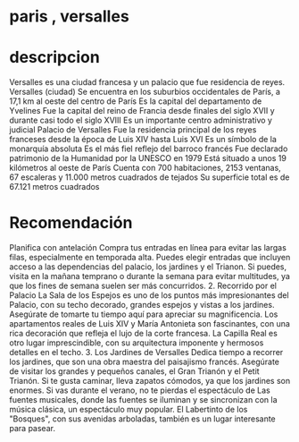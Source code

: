 # paris , versalles

# descripcion
Versalles es una ciudad francesa y un palacio que fue residencia de reyes. 
Versalles (ciudad) 
Se encuentra en los suburbios occidentales de París, a 17,1 km al oeste del centro de París
Es la capital del departamento de Yvelines
Fue la capital del reino de Francia desde finales del siglo XVII y durante casi todo el siglo XVIII
Es un importante centro administrativo y judicial
Palacio de Versalles
Fue la residencia principal de los reyes franceses desde la época de Luis XIV hasta Luis XVI 
Es un símbolo de la monarquía absoluta 
Es el más fiel reflejo del barroco francés 
Fue declarado patrimonio de la Humanidad por la UNESCO en 1979 
Está situado a unos 19 kilómetros al oeste de París 
Cuenta con 700 habitaciones, 2153 ventanas, 67 escaleras y 11.000 metros cuadrados de tejados 
Su superficie total es de 67.121 metros cuadrados 

# Recomendación
Planifica con antelación
Compra tus entradas en línea para evitar las largas filas, especialmente en temporada alta. Puedes elegir entradas que incluyen acceso a las dependencias del palacio, los jardines y el Trianon.
Si puedes, visita en la mañana temprano o durante la semana para evitar multitudes, ya que los fines de semana suelen ser más concurridos.
2. Recorrido por el Palacio
La Sala de los Espejos es uno de los puntos más impresionantes del Palacio, con su techo decorado, grandes espejos y vistas a los jardines. Asegúrate de tomarte tu tiempo aquí para apreciar su magnificencia.
Los apartamentos reales de Luis XIV y María Antonieta son fascinantes, con una rica decoración que refleja el lujo de la corte francesa.
La Capilla Real es otro lugar imprescindible, con su arquitectura imponente y hermosos detalles en el techo.
3. Los Jardines de Versalles
Dedica tiempo a recorrer los jardines, que son una obra maestra del paisajismo francés. Asegúrate de visitar los grandes y pequeños canales, el Gran Trianón y el Petit Trianón. Si te gusta caminar, lleva zapatos cómodos, ya que los jardines son enormes.
Si vas durante el verano, no te pierdas el espectáculo de Las fuentes musicales, donde las fuentes se iluminan y se sincronizan con la música clásica, un espectáculo muy popular.
El Labertinto de los "Bosques", con sus avenidas arboladas, también es un lugar interesante para pasear.
